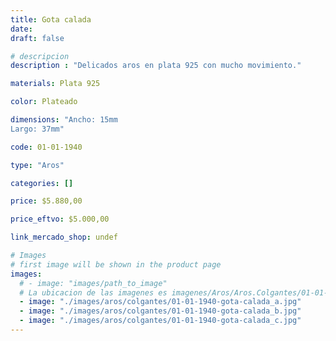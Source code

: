 ```yaml
---
title: Gota calada
date: 
draft: false

# descripcion
description : "Delicados aros en plata 925 con mucho movimiento."

materials: Plata 925

color: Plateado

dimensions: "Ancho: 15mm 
Largo: 37mm"

code: 01-01-1940

type: "Aros"

categories: []

price: $5.880,00

price_eftvo: $5.000,00

link_mercado_shop: undef

# Images
# first image will be shown in the product page
images:
  # - image: "images/path_to_image"
  # La ubicacion de las imagenes es imagenes/Aros/Aros.Colgantes/01-01-1940-gota-calada
  - image: "./images/aros/colgantes/01-01-1940-gota-calada_a.jpg"
  - image: "./images/aros/colgantes/01-01-1940-gota-calada_b.jpg"
  - image: "./images/aros/colgantes/01-01-1940-gota-calada_c.jpg"
---
```

